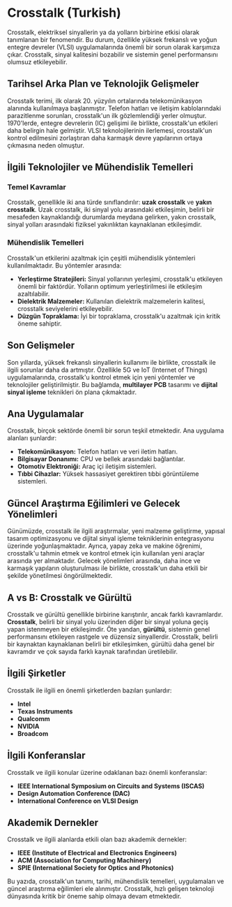 # Crosstalk (Turkish)

Crosstalk, elektriksel sinyallerin ya da yolların birbirine etkisi olarak tanımlanan bir fenomendir. Bu durum, özellikle yüksek frekanslı ve yoğun entegre devreler (VLSI) uygulamalarında önemli bir sorun olarak karşımıza çıkar. Crosstalk, sinyal kalitesini bozabilir ve sistemin genel performansını olumsuz etkileyebilir.

## Tarihsel Arka Plan ve Teknolojik Gelişmeler

Crosstalk terimi, ilk olarak 20. yüzyılın ortalarında telekomünikasyon alanında kullanılmaya başlanmıştır. Telefon hatları ve iletişim kablolarındaki parazitlenme sorunları, crosstalk'un ilk gözlemlendiği yerler olmuştur. 1970'lerde, entegre devrelerin (IC) gelişimi ile birlikte, crosstalk'un etkileri daha belirgin hale gelmiştir. VLSI teknolojilerinin ilerlemesi, crosstalk'un kontrol edilmesini zorlaştıran daha karmaşık devre yapılarının ortaya çıkmasına neden olmuştur.

## İlgili Teknolojiler ve Mühendislik Temelleri

### Temel Kavramlar

Crosstalk, genellikle iki ana türde sınıflandırılır: **uzak crosstalk** ve **yakın crosstalk**. Uzak crosstalk, iki sinyal yolu arasındaki etkileşimin, belirli bir mesafeden kaynaklandığı durumlarda meydana gelirken, yakın crosstalk, sinyal yolları arasındaki fiziksel yakınlıktan kaynaklanan etkileşimdir. 

### Mühendislik Temelleri

Crosstalk'un etkilerini azaltmak için çeşitli mühendislik yöntemleri kullanılmaktadır. Bu yöntemler arasında:

- **Yerleştirme Stratejileri:** Sinyal yollarının yerleşimi, crosstalk'u etkileyen önemli bir faktördür. Yolların optimum yerleştirilmesi ile etkileşim azaltılabilir.
- **Dielektrik Malzemeler:** Kullanılan dielektrik malzemelerin kalitesi, crosstalk seviyelerini etkileyebilir.
- **Düzgün Topraklama:** İyi bir topraklama, crosstalk'u azaltmak için kritik öneme sahiptir.

## Son Gelişmeler

Son yıllarda, yüksek frekanslı sinyallerin kullanımı ile birlikte, crosstalk ile ilgili sorunlar daha da artmıştır. Özellikle 5G ve IoT (Internet of Things) uygulamalarında, crosstalk'u kontrol etmek için yeni yöntemler ve teknolojiler geliştirilmiştir. Bu bağlamda, **multilayer PCB** tasarımı ve **dijital sinyal işleme** teknikleri ön plana çıkmaktadır.

## Ana Uygulamalar

Crosstalk, birçok sektörde önemli bir sorun teşkil etmektedir. Ana uygulama alanları şunlardır:

- **Telekomünikasyon:** Telefon hatları ve veri iletim hatları.
- **Bilgisayar Donanımı:** CPU ve bellek arasındaki bağlantılar.
- **Otomotiv Elektroniği:** Araç içi iletişim sistemleri.
- **Tıbbi Cihazlar:** Yüksek hassasiyet gerektiren tıbbi görüntüleme sistemleri.

## Güncel Araştırma Eğilimleri ve Gelecek Yönelimleri

Günümüzde, crosstalk ile ilgili araştırmalar, yeni malzeme geliştirme, yapısal tasarım optimizasyonu ve dijital sinyal işleme tekniklerinin entegrasyonu üzerinde yoğunlaşmaktadır. Ayrıca, yapay zeka ve makine öğrenimi, crosstalk'u tahmin etmek ve kontrol etmek için kullanılan yeni araçlar arasında yer almaktadır. Gelecek yönelimleri arasında, daha ince ve karmaşık yapıların oluşturulması ile birlikte, crosstalk'un daha etkili bir şekilde yönetilmesi öngörülmektedir.

## A vs B: Crosstalk ve Gürültü

Crosstalk ve gürültü genellikle birbirine karıştırılır, ancak farklı kavramlardır. **Crosstalk**, belirli bir sinyal yolu üzerinden diğer bir sinyal yoluna geçiş yapan istenmeyen bir etkileşimdir. Öte yandan, **gürültü**, sistemin genel performansını etkileyen rastgele ve düzensiz sinyallerdir. Crosstalk, belirli bir kaynaktan kaynaklanan belirli bir etkileşimken, gürültü daha genel bir kavramdır ve çok sayıda farklı kaynak tarafından üretilebilir.

## İlgili Şirketler

Crosstalk ile ilgili en önemli şirketlerden bazıları şunlardır:

- **Intel**
- **Texas Instruments**
- **Qualcomm**
- **NVIDIA**
- **Broadcom**

## İlgili Konferanslar

Crosstalk ve ilgili konular üzerine odaklanan bazı önemli konferanslar:

- **IEEE International Symposium on Circuits and Systems (ISCAS)**
- **Design Automation Conference (DAC)**
- **International Conference on VLSI Design**

## Akademik Dernekler

Crosstalk ve ilgili alanlarda etkili olan bazı akademik dernekler:

- **IEEE (Institute of Electrical and Electronics Engineers)**
- **ACM (Association for Computing Machinery)**
- **SPIE (International Society for Optics and Photonics)**

Bu yazıda, crosstalk'un tanımı, tarihi, mühendislik temelleri, uygulamaları ve güncel araştırma eğilimleri ele alınmıştır. Crosstalk, hızlı gelişen teknoloji dünyasında kritik bir öneme sahip olmaya devam etmektedir.
